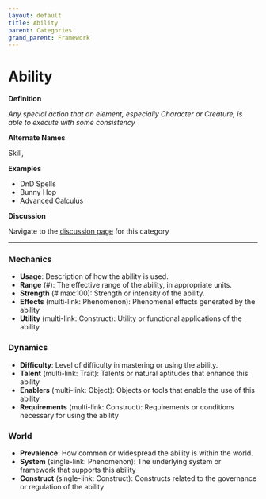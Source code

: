 ```yaml
---
layout: default
title: Ability
parent: Categories
grand_parent: Framework 
---
```


# Ability

**Definition**

*Any special action that an element, especially Character or Creature, is able to execute with some consistency*

**Alternate Names**

Skill, 

**Examples**
- DnD Spells
- Bunny Hop
- Advanced Calculus

**Discussion**

Navigate to the [discussion page](https://github.com/OnlyWorlds/OnlyWorlds/discussions/categories/ability) for this category

---
### Mechanics
- **Usage**: Description of how the ability is used.
- **Range** (#): The effective range of the ability, in appropriate units.
- **Strength** (# max:100): Strength or intensity of the ability.
- **Effects** (multi-link: Phenomenon): Phenomenal effects generated by the ability
- **Utility** (multi-link: Construct): Utility or functional applications of the ability

### Dynamics
- **Difficulty**: Level of difficulty in mastering or using the ability.
- **Talent** (multi-link: Trait): Talents or natural aptitudes that enhance this ability
- **Enablers** (multi-link: Object): Objects or tools that enable the use of this ability
- **Requirements** (multi-link: Construct): Requirements or conditions necessary for using the ability

### World
- **Prevalence**: How common or widespread the ability is within the world.
- **System** (single-link: Phenomenon): The underlying system or framework that supports this ability
- **Construct** (single-link: Construct): Constructs related to the governance or regulation of the ability

